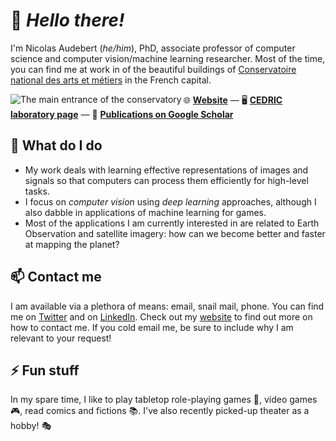 # 👋 _Hello there!_

<!--
**nshaud/nshaud** is a ✨ _special_ ✨ repository because its `README.md` (this file) appears on your GitHub profile.

Here are some ideas to get you started:

- 🔭 I’m currently working on ...
- 🌱 I’m currently learning ...
- 👯 I’m looking to collaborate on ...
- 🤔 I’m looking for help with ...
- 💬 Ask me about ...
- 📫 How to reach me: ...
- 😄 Pronouns: ...
- ⚡ Fun fact: ...
-->

I'm Nicolas Audebert (*he/him*), PhD, associate professor of computer science and computer vision/machine learning researcher. Most of the time, you can find me at work in of the beautiful buildings of [Conservatoire national des arts et métiers](https://www.cnam.eu/presentation/) in the French capital.

<img alt="The main entrance of the conservatory" src="https://upload.wikimedia.org/wikipedia/commons/thumb/8/81/P1020032_Paris_III_CNAM_entr%C3%A9e_rue_Saint-Martin_reductwk.JPG/260px-P1020032_Paris_III_CNAM_entr%C3%A9e_rue_Saint-Martin_reductwk.JPG" align="left">

🌐 **[Website](https://nicolas.audebert.at/)** — 🖥️  **[CEDRIC laboratory page](http://cedric.cnam.fr/lab/en/author/audebern/)** — 📜 **[Publications on Google Scholar](https://scholar.google.com/citations?user=_z5vXUcAAAAJ)**

## 🔭 What do I do

* My work deals with learning effective representations of images and signals so that computers can process them efficiently for high-level tasks.
* I focus on *computer vision* using *deep learning* approaches, although I also dabble in applications of machine learning for games.
* Most of the applications I am currently interested in are related to Earth Observation and satellite imagery: how can we become better and faster at mapping the planet?

## 📫 Contact me

I am available via a plethora of means: email, snail mail, phone. You can find me on [Twitter](https://twitter.com/nshaud) and on [LinkedIn](https://www.linkedin.com/in/nicolas-audebert-phd/). Check out my [website](https://nicolas.audebert.at/) to find out more on how to contact me. If you cold email me, be sure to include why I am relevant to your request!

## ⚡ Fun stuff

In my spare time, I like to play tabletop role-playing games 🎲, video games 🎮, read comics and fictions 📚. I've also recently picked-up theater as a hobby! 🎭

